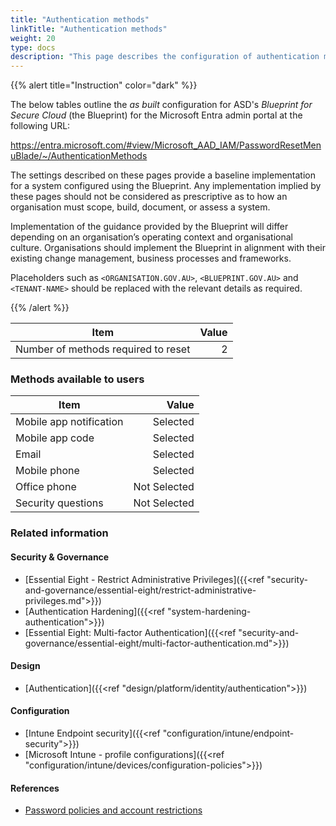 ```yaml
---
title: "Authentication methods"
linkTitle: "Authentication methods"
weight: 20
type: docs
description: "This page describes the configuration of authentication methods for password resets within Microsoft Entra ID associated with systems built according to the guidance provided by ASD's Blueprint for Secure Cloud."
---
```


{{% alert title="Instruction" color="dark" %}}

The below tables outline the *as built* configuration for ASD's *Blueprint for Secure Cloud* (the Blueprint) for the Microsoft Entra admin portal at the following URL:

<https://entra.microsoft.com/#view/Microsoft_AAD_IAM/PasswordResetMenuBlade/~/AuthenticationMethods>

The settings described on these pages provide a baseline implementation for a system configured using the Blueprint. Any implementation implied by these pages should not be considered as prescriptive as to how an organisation must scope, build, document, or assess a system.

Implementation of the guidance provided by the Blueprint will differ depending on an organisation’s operating context and organisational culture. Organisations should implement the Blueprint in alignment with their existing change management, business processes and frameworks.

Placeholders such as `<ORGANISATION.GOV.AU>`, `<BLUEPRINT.GOV.AU>` and `<TENANT-NAME>` should be replaced with the relevant details as required.

{{% /alert %}}

| Item                                | Value |
| ----------------------------------- | ----: |
| Number of methods required to reset |     2 |

### Methods available to users

| Item                    |        Value |
| ----------------------- | -----------: |
| Mobile app notification |     Selected |
| Mobile app code         |     Selected |
| Email                   |     Selected |
| Mobile phone            |     Selected |
| Office phone            | Not Selected |
| Security questions      | Not Selected |

### Related information

#### Security & Governance

* [Essential Eight - Restrict Administrative Privileges]({{<ref "security-and-governance/essential-eight/restrict-administrative-privileges.md">}})
* [Authentication Hardening]({{<ref "system-hardening-authentication">}})
* [Essential Eight: Multi-factor Authentication]({{<ref "security-and-governance/essential-eight/multi-factor-authentication.md">}})
  
#### Design

* [Authentication]({{<ref "design/platform/identity/authentication">}})

#### Configuration

* [Intune Endpoint security]({{<ref "configuration/intune/endpoint-security">}})
* [Microsoft Intune - profile configurations]({{<ref "configuration/intune/devices/configuration-policies">}})

#### References

* [Password policies and account restrictions](https://learn.microsoft.com/entra/identity/authentication/concept-sspr-policy#administrator-password-policy-differences)
